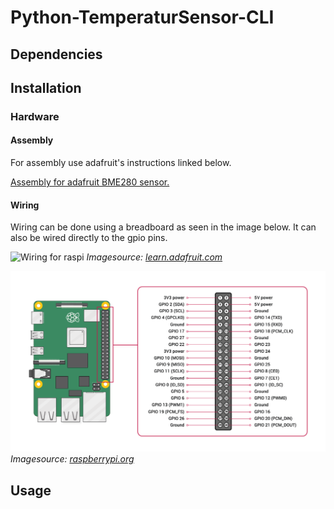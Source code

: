# Python-TemperaturSensor-CLI

## Dependencies

## Installation

### Hardware
#### Assembly
For assembly use adafruit's instructions linked below.

[Assembly for adafruit BME280 sensor.](https://learn.adafruit.com/adafruit-bme280-humidity-barometric-pressure-temperature-sensor-breakout/assembly)

#### Wiring
Wiring can be done using a breadboard as seen in the image below. It can also be wired directly to the gpio pins. 

![Wiring for raspi](https://cdn-learn.adafruit.com/assets/assets/000/097/132/original/adafruit_products_BME280_RasPi_SPI_original.png?1605727339)
*Imagesource: [learn.adafruit.com](https://learn.adafruit.com/adafruit-bme280-humidity-barometric-pressure-temperature-sensor-breakout/python-circuitpython-test)*

![GPIO pins](images/GPIO-Pinout-Diagram-2.png)
*Imagesource: [raspberrypi.org](https://www.raspberrypi.org/documentation/usage/gpio/)*

## Usage
